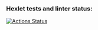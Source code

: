 ### Hexlet tests and linter status:
[![Actions Status](https://github.com/vladimir40in/frontend-project-46/workflows/hexlet-check/badge.svg)](https://github.com/vladimir40in/frontend-project-46/actions)